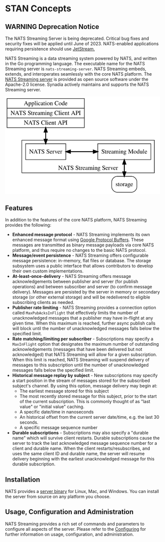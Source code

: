 # STAN Concepts

## WARNING Deprecation Notice

The NATS Streaming Server is being deprecated. Critical bug fixes and security fixes will be applied until June of 2023. NATS-enabled applications requiring persistence should use [JetStream.](/nats-concepts/jetstream/readme.md)

NATS Streaming is a data streaming system powered by NATS, and written in the Go programming language. The executable name for the NATS Streaming server is `nats-streaming-server`. NATS Streaming embeds, extends, and interoperates seamlessly with the core NATS platform. The [NATS Streaming server](https://github.com/nats-io/nats-streaming-server) is provided as open source software under the Apache-2.0 license. Synadia actively maintains and supports the NATS Streaming server.

![](../../../.gitbook/assets/nats_streaming.svg)

## Features

In addition to the features of the core NATS platform, NATS Streaming provides the following:

* **Enhanced message protocol** - NATS Streaming implements its own enhanced message format using [Google Protocol Buffers](https://developers.google.com/protocol-buffers/). These messages are transmitted as binary message payloads via core NATS platform, and thus require no changes to the basic NATS protocol.
* **Message/event persistence** - NATS Streaming offers configurable message persistence: in-memory, flat files or database. The storage subsystem uses a public interface that allows contributors to develop their own custom implementations.
* **At-least-once-delivery** - NATS Streaming offers message acknowledgements between publisher and server (for publish operations) and between subscriber and server (to confirm message delivery). Messages are persisted by the server in memory or secondary storage (or other external storage) and will be redelivered to eligible subscribing clients as needed.
* **Publisher rate limiting** - NATS Streaming provides a connection option called `MaxPubAcksInFlight` that effectively limits the number of unacknowledged messages that a publisher may have in-flight at any given time. When this maximum is reached, further async publish calls will block until the number of unacknowledged messages falls below the specified limit.
* **Rate matching/limiting per subscriber** - Subscriptions may specify a `MaxInFlight` option that designates the maximum number of outstanding acknowledgements (messages that have been delivered but not acknowledged) that NATS Streaming will allow for a given subscription. When this limit is reached, NATS Streaming will suspend delivery of messages to this subscription until the number of unacknowledged messages falls below the specified limit.
* **Historical message replay by subject** - New subscriptions may specify a start position in the stream of messages stored for the subscribed subject's channel. By using this option, message delivery may begin at:
  * The earliest message stored for this subject
  * The most recently stored message for this subject, prior to the start of the current subscription. This is commonly thought of as "last value" or "initial value" caching.
  * A specific date/time in nanoseconds
  * An historical offset from the current server date/time, e.g. the last 30 seconds.
  * A specific message sequence number
* **Durable subscriptions** - Subscriptions may also specify a "durable name" which will survive client restarts. Durable subscriptions cause the server to track the last acknowledged message sequence number for a client and durable name. When the client restarts/resubscribes, and uses the same client ID and durable name, the server will resume delivery beginning with the earliest unacknowledged message for this durable subscription.

## Installation

NATS provides a [server binary](../nats-streaming-server/install.md) for Linux, Mac, and Windows. You can install the server from source on any platform you choose.

## Usage, Configuration and Administration

NATS Streaming provides a rich set of commands and parameters to configure all aspects of the server. Please refer to the [Configuring](../nats-streaming-server/configuring/) for further information on usage, configuration, and administration.
